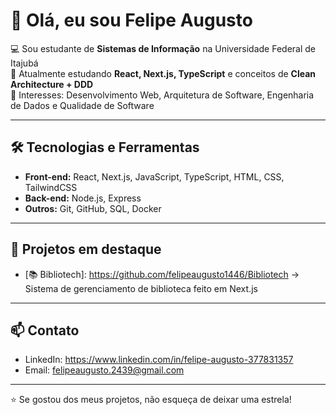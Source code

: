 # 👋 Olá, eu sou Felipe Augusto

💻 Sou estudante de **Sistemas de Informação** na Universidade Federal de Itajubá  
🌱 Atualmente estudando **React, Next.js, TypeScript** e conceitos de **Clean Architecture + DDD**  
🚀 Interesses: Desenvolvimento Web, Arquitetura de Software, Engenharia de Dados e Qualidade de Software  

---

## 🛠️ Tecnologias e Ferramentas
- **Front-end:** React, Next.js, JavaScript, TypeScript, HTML, CSS, TailwindCSS  
- **Back-end:** Node.js, Express  
- **Outros:** Git, GitHub, SQL, Docker  

---

## 📌 Projetos em destaque
- [📚 Bibliotech]: https://github.com/felipeaugusto1446/Bibliotech → Sistema de gerenciamento de biblioteca feito em Next.js

---

## 📫 Contato
- LinkedIn: https://www.linkedin.com/in/felipe-augusto-377831357 
- Email: felipeaugusto.2439@gmail.com

---

⭐ Se gostou dos meus projetos, não esqueça de deixar uma estrela!  
